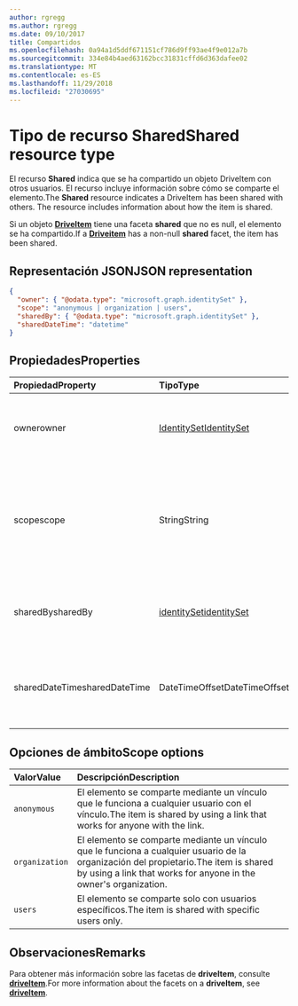 ```yaml
---
author: rgregg
ms.author: rgregg
ms.date: 09/10/2017
title: Compartidos
ms.openlocfilehash: 0a94a1d5ddf671151cf786d9ff93ae4f9e012a7b
ms.sourcegitcommit: 334e84b4aed63162bcc31831cffd6d363dafee02
ms.translationtype: MT
ms.contentlocale: es-ES
ms.lasthandoff: 11/29/2018
ms.locfileid: "27030695"
---
```

# <a name="shared-resource-type"></a><span data-ttu-id="6d889-102">Tipo de recurso Shared</span><span class="sxs-lookup"><span data-stu-id="6d889-102">Shared resource type</span></span>

<span data-ttu-id="6d889-p101">El recurso **Shared** indica que se ha compartido un objeto DriveItem con otros usuarios. El recurso incluye información sobre cómo se comparte el elemento.</span><span class="sxs-lookup"><span data-stu-id="6d889-p101">The **Shared** resource indicates a DriveItem has been shared with others. The resource includes information about how the item is shared.</span></span>

<span data-ttu-id="6d889-105">Si un objeto [**DriveItem**](driveitem.md) tiene una faceta **shared** que no es null, el elemento se ha compartido.</span><span class="sxs-lookup"><span data-stu-id="6d889-105">If a [**Driveitem**](driveitem.md) has a non-null **shared** facet, the item has been shared.</span></span>

## <a name="json-representation"></a><span data-ttu-id="6d889-106">Representación JSON</span><span class="sxs-lookup"><span data-stu-id="6d889-106">JSON representation</span></span>

<!-- {
  "blockType": "resource",
  "@odata.type": "microsoft.graph.shared",
  "optionalProperties": [ "sharedBy", "sharedDateTime" ]
}-->

```json
{
  "owner": { "@odata.type": "microsoft.graph.identitySet" },
  "scope": "anonymous | organization | users",
  "sharedBy": { "@odata.type": "microsoft.graph.identitySet" },
  "sharedDateTime": "datetime"
}
```

## <a name="properties"></a><span data-ttu-id="6d889-107">Propiedades</span><span class="sxs-lookup"><span data-stu-id="6d889-107">Properties</span></span>

| <span data-ttu-id="6d889-108">Propiedad</span><span class="sxs-lookup"><span data-stu-id="6d889-108">Property</span></span>       | <span data-ttu-id="6d889-109">Tipo</span><span class="sxs-lookup"><span data-stu-id="6d889-109">Type</span></span>                          | <span data-ttu-id="6d889-110">Descripción</span><span class="sxs-lookup"><span data-stu-id="6d889-110">Description</span></span>
| :------------- |:------------------------------|:----------------------------
| <span data-ttu-id="6d889-111">owner</span><span class="sxs-lookup"><span data-stu-id="6d889-111">owner</span></span>          | [<span data-ttu-id="6d889-112">IdentitySet</span><span class="sxs-lookup"><span data-stu-id="6d889-112">IdentitySet</span></span>](identityset.md) | <span data-ttu-id="6d889-p102">La identidad del propietario del elemento compartido. Solo lectura.</span><span class="sxs-lookup"><span data-stu-id="6d889-p102">The identity of the owner of the shared item. Read-only.</span></span>
| <span data-ttu-id="6d889-115">scope</span><span class="sxs-lookup"><span data-stu-id="6d889-115">scope</span></span>          | <span data-ttu-id="6d889-116">String</span><span class="sxs-lookup"><span data-stu-id="6d889-116">String</span></span>                        | <span data-ttu-id="6d889-p103">Indica el ámbito sobre cómo se comparte el elemento: `anonymous`, `organization` o `users`. Solo lectura.</span><span class="sxs-lookup"><span data-stu-id="6d889-p103">Indicates the scope of how the item is shared: `anonymous`, `organization`, or `users`. Read-only.</span></span>
| <span data-ttu-id="6d889-119">sharedBy</span><span class="sxs-lookup"><span data-stu-id="6d889-119">sharedBy</span></span>       | [<span data-ttu-id="6d889-120">identitySet</span><span class="sxs-lookup"><span data-stu-id="6d889-120">identitySet</span></span>](identityset.md) | <span data-ttu-id="6d889-p104">La identidad del usuario que ha compartido el elemento. Solo lectura.</span><span class="sxs-lookup"><span data-stu-id="6d889-p104">The identity of the user who shared the item. Read-only.</span></span>
| <span data-ttu-id="6d889-123">sharedDateTime</span><span class="sxs-lookup"><span data-stu-id="6d889-123">sharedDateTime</span></span> | <span data-ttu-id="6d889-124">DateTimeOffset</span><span class="sxs-lookup"><span data-stu-id="6d889-124">DateTimeOffset</span></span>                | <span data-ttu-id="6d889-p105">Fecha y hora UTC de la última vez que se compartió el elemento. Solo lectura.</span><span class="sxs-lookup"><span data-stu-id="6d889-p105">The UTC date and time when the item was shared. Read-only.</span></span>

## <a name="scope-options"></a><span data-ttu-id="6d889-127">Opciones de ámbito</span><span class="sxs-lookup"><span data-stu-id="6d889-127">Scope options</span></span>

| <span data-ttu-id="6d889-128">Valor</span><span class="sxs-lookup"><span data-stu-id="6d889-128">Value</span></span>          | <span data-ttu-id="6d889-129">Descripción</span><span class="sxs-lookup"><span data-stu-id="6d889-129">Description</span></span>                                                                           |
|:---------------|:--------------------------------------------------------------------------------------|
| `anonymous`    | <span data-ttu-id="6d889-130">El elemento se comparte mediante un vínculo que le funciona a cualquier usuario con el vínculo.</span><span class="sxs-lookup"><span data-stu-id="6d889-130">The item is shared by using a link that works for anyone with the link.</span></span>               |
| `organization` | <span data-ttu-id="6d889-131">El elemento se comparte mediante un vínculo que le funciona a cualquier usuario de la organización del propietario.</span><span class="sxs-lookup"><span data-stu-id="6d889-131">The item is shared by using a link that works for anyone in the owner's organization.</span></span> |
| `users`        | <span data-ttu-id="6d889-132">El elemento se comparte solo con usuarios específicos.</span><span class="sxs-lookup"><span data-stu-id="6d889-132">The item is shared with specific users only.</span></span>                                          |

## <a name="remarks"></a><span data-ttu-id="6d889-133">Observaciones</span><span class="sxs-lookup"><span data-stu-id="6d889-133">Remarks</span></span>

<span data-ttu-id="6d889-134">Para obtener más información sobre las facetas de **driveItem**, consulte [**driveItem**](driveitem.md).</span><span class="sxs-lookup"><span data-stu-id="6d889-134">For more information about the facets on a **driveItem**, see [**driveItem**](driveitem.md).</span></span>

<!-- {
  "type": "#page.annotation",
  "description": "The shared facet provides info about shared items.",
  "keywords": "shared,share,item,facet,onedrive",
  "section": "documentation",
  "suppressions": [
    "Warning: /api-reference/v1.0/resources/shared.md:
      Found potential enums in resource example that weren't defined in a table:(anonymous,organization,users) are in resource, but () are in table"
  ],
  "tocPath": "Facets/Shared"
} -->

